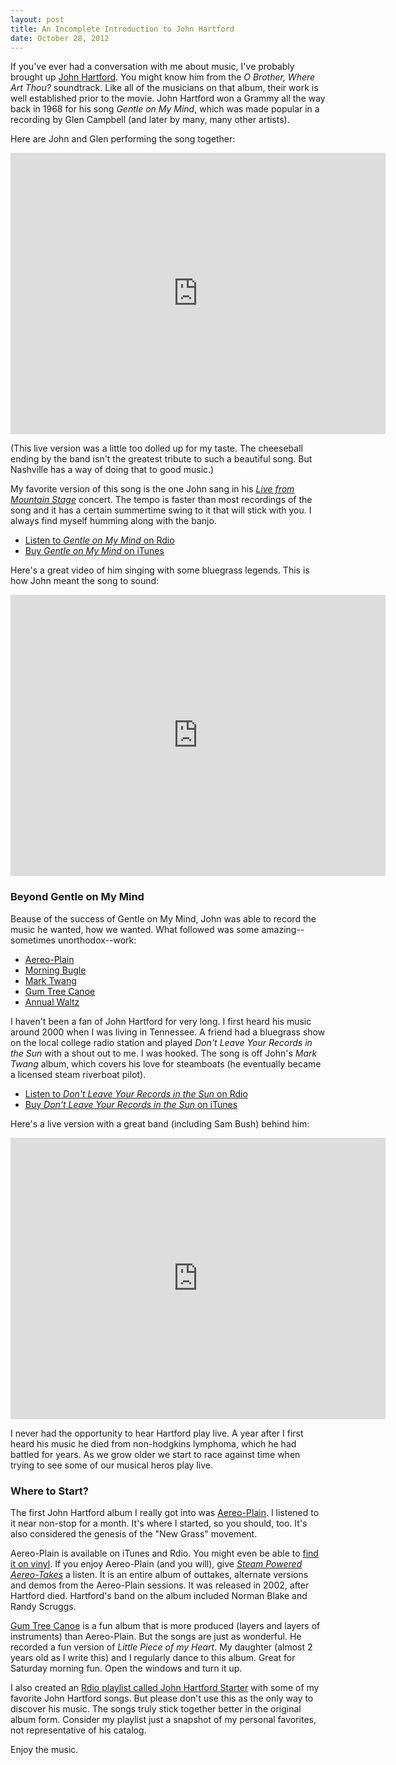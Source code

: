 ```yaml
---
layout: post
title: An Incomplete Introduction to John Hartford
date: October 28, 2012
--- 
```


If you've ever had a conversation with me about music, I've probably brought up [John Hartford](http://johnhartford.com/). You might know him from the _O Brother, Where Art Thou?_ soundtrack. Like all of the musicians on that album, their work is well established prior to the movie. John Hartford won a Grammy all the way back in 1968 for his song _Gentle on My Mind_, which was made popular in a recording by Glen Campbell (and later by many, many other artists).

Here are John and Glen performing the song together:

<iframe width="600" height="450" src="http://www.youtube.com/embed/TW7OFAir3OQ" frameborder="0" allowfullscreen></iframe>

(This live version was a little too dolled up for my taste. The cheeseball ending by the band isn't the greatest tribute to such a beautiful song. But Nashville has a way of doing that to good music.)

My favorite version of this song is the one John sang in his [_Live from Mountain Stage_](http://en.wikipedia.org/wiki/Live_from_Mountain_Stage) concert. The tempo is faster than most recordings of the song and it has a certain summertime swing to it that will stick with you. I always find myself humming along with the banjo.

* [Listen to _Gentle on My Mind_ on Rdio](http://rd.io/x/QFpdKxlqLw)
* [Buy _Gentle on My Mind_ on iTunes](https://itunes.apple.com/us/album/gentle-on-my-mind/id4530876?i=4530860)


Here's a great video of him singing with some bluegrass legends. This is how John meant the song to sound:

<iframe width="600" height="450" src="http://www.youtube.com/embed/_pdzFaGg-4M" frameborder="0" allowfullscreen></iframe>

### Beyond Gentle on My Mind

Beause of the success of Gentle on My Mind, John was able to record the music he wanted, how we wanted. What followed was some amazing--sometimes unorthodox--work: 

* [Aereo-Plain](http://en.wikipedia.org/wiki/Aereo-plain)
* [Morning Bugle](http://en.wikipedia.org/wiki/Morning_Bugle)
* [Mark Twang](http://en.wikipedia.org/wiki/Mark_Twang)
* [Gum Tree Canoe](http://en.wikipedia.org/wiki/Gum_Tree_Canoe)
* [Annual Waltz](http://en.wikipedia.org/wiki/Annual_Waltz)

I haven't been a fan of John Hartford for very long. I first heard his music around 2000 when I was living in Tennessee. A friend had a bluegrass show on the local college radio station and played _Don't Leave Your Records in the Sun_ with a shout out to me. I was hooked. The song is off John's _Mark Twang_ album, which covers his love for steamboats (he eventually became a licensed steam riverboat pilot).

* [Listen to _Don't Leave Your Records in the Sun_ on Rdio](http://rd.io/x/QFpdK8OIwQ)
* [Buy _Don't Leave Your Records in the Sun_ on iTunes](https://itunes.apple.com/us/album/dont-leave-your-records-in/id2564807?i=2564793)

Here's a live version with a great band (including Sam Bush) behind him:

<iframe width="600" height="450" src="http://www.youtube.com/embed/DKZR8KBcekQ" frameborder="0" allowfullscreen></iframe>

I never had the opportunity to hear Hartford play live. A year after I first heard his music he died from non-hodgkins lymphoma, which he had battled for years. As we grow older we start to race against time when trying to see some of our musical heros play live.

### Where to Start?

The first John Hartford album I really got into was [Aereo-Plain](http://en.wikipedia.org/wiki/Aereo-plain). I listened to it near non-stop for a month. It's where I started, so you should, too. It's also considered the genesis of the "New Grass" movement. 

Aereo-Plain is available on iTunes and Rdio. You might even be able to [find it on vinyl](http://www.amazon.com/gp/offer-listing/B008R9WPU4/ref=sr_1_2_up_1_main_olp?s=music&ie=UTF8&qid=1351479868&sr=1-2&condition=used). If you enjoy Aereo-Plain (and you will), give [_Steam Powered Aereo-Takes_](http://en.wikipedia.org/wiki/Steam_Powered_Aereo-Takes) a listen. It is an entire album of outtakes, alternate versions and demos from the Aereo-Plain sessions. It was released in 2002, after Hartford died. Hartford's band on the album included Norman Blake and Randy Scruggs.

[Gum Tree Canoe](http://en.wikipedia.org/wiki/Gum_Tree_Canoe) is a fun album that is more produced (layers and layers of instruments) than Aereo-Plain. But the songs are just as wonderful. He recorded a fun version of _Little Piece of my Heart_. My daughter (almost 2 years old as I write this) and I regularly dance to this album. Great for Saturday morning fun. Open the windows and turn it up.

I also created an [Rdio playlist called John Hartford Starter](http://rd.io/x/QFpdL1Xe4g) with some of my favorite John Hartford songs. But please don't use this as the only way to discover his music. The songs truly stick together better in the original album form. Consider my playlist just a snapshot of my personal favorites, not representative of his catalog.

Enjoy the music.